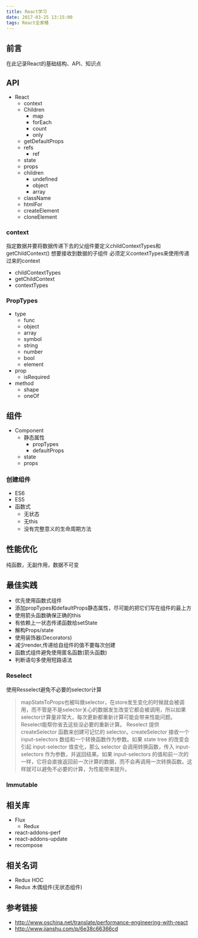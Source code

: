 ```yaml
---
title: React学习
date: 2017-03-25 13:15:00
tags: React全家桶
---
```


## 前言
在此记录React的基础结构、API、知识点

## API
- React
    + context
    + Children
        * map
        * forEach
        * count
        * only
    + getDefaultProps
    + refs
        * ref
    + state
    + props
    + children
        * undefined
        * object
        * array
    + className
    + htmlFor
    + createElement
    + cloneElement

### context
指定数据并要将数据传递下去的父组件要定义childContextTypes和getChildContext()
想要接收到数据的子组件 必须定义contextTypes来使用传递过来的context

- childContextTypes
- getChildContext
- contextTypes

### PropTypes  
- type 
    + func
    + object
    + array
    + symbol
    + string
    + number
    + bool
    + element
- prop
    + isRequired
- method
    + shape
    + oneOf

## 组件
- Component
    + 静态属性
        * propTypes
        * defaultProps
    + state
    + props

### 创建组件
- ES6
- ES5
- 函数式
    + 无状态
    + 无this
    + 没有完整意义的生命周期方法

## 性能优化
纯函数，无副作用，数据不可变

## 最佳实践
- 优先使用函数式组件
- 添加propTypes和defaultProps静态属性，尽可能的把它们写在组件的最上方
- 使用箭头函数确保正确的this
- 有依赖上一状态传递函数给setState
- 解构Props/state
- 使用装饰器(Decorators)
- 减少render,传递给自组件的值不要每次创建
- 函数式组件避免使用匿名函数(箭头函数)
- 判断语句多使用短路语法

### Reselect
使用Resselect避免不必要的selector计算
> mapStateToProps也被叫做selector，在store发生变化的时候就会被调用，而不管是不是selector关心的数据发生改变它都会被调用，所以如果selector计算量非常大，每次更新都重新计算可能会带来性能问题。Reselect能帮你省去这些没必要的重新计算。
> Reselect 提供 createSelector 函数来创建可记忆的 selector。createSelector 接收一个 input-selectors 数组和一个转换函数作为参数。如果 state tree 的改变会引起 input-selector 值变化，那么 selector 会调用转换函数，传入 input-selectors 作为参数，并返回结果。如果 input-selectors 的值和前一次的一样，它将会直接返回前一次计算的数据，而不会再调用一次转换函数。这样就可以避免不必要的计算，为性能带来提升。

### Immutable

## 相关库
- Flux
    + Redux
- react-addons-perf
- react-addons-update
- recompose

## 相关名词
- Redux HOC
- Redux 木偶组件(无状态组件)

## 参考链接
- http://www.oschina.net/translate/performance-engineering-with-react
- http://www.jianshu.com/p/6e38c66366cd
